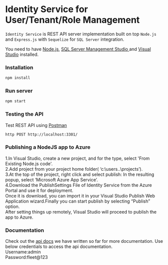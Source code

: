 # Identity Service for User/Tenant/Role Management

`Identity Service` is REST API server implementation built on top `Node.js` and `Express.js` with `Sequelize` for `SQL Server` integration.


You need to have [Node.js](https://nodejs.org), [SQL Server Management Studio ](https://docs.microsoft.com/en-us/sql/ssms/download-sql-server-management-studio-ssms?view=sql-server-2017)and [Visual Studio](https://www.visualstudio.com/downloads/) installed.


### Installation
```sh
npm install 
```

### Run server
```sh
npm start
```

### Testing the API
Test REST API using [Postman](https://www.getpostman.com/apps)
```sh
http POST http://localhost:3301/
```

### Publishing a NodeJS app to Azure
1.In Visual Studio, create a new project, and for the type, select 'From Existing Node.js code'.<br/>
2.Add project from your project home folder( ‘c:\users\..\projects’).<br/>
3.At the top of the project, right click and select publish: In the resulting popup, select ‘Microsoft Azure App Service’.<br/>
4.Download the PublishSettings File of Identity Service from the Azure Portal and use it for deployment.<br/>
Once it is download, you can import it in your Visual Studio Publish Web Application wizard.Finally you can start publish by selecting “Publish” option.<br/>
After setting things up remotely, Visual Studio will proceed to publish the app to Azure.<br/>

### Documentation

Check out the
[api docs](https://identity-service.azurewebsites.net/docs/) we have written so far for more documentation.
Use below credentials to access the api documentation.<br/>
Username:admin<br/>
Password:fleet@123<br/>



